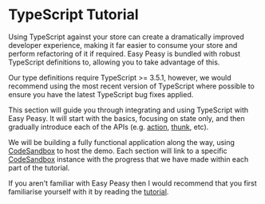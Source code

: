 # TypeScript Tutorial

Using TypeScript against your store can create a dramatically improved developer experience, making it far easier to consume your store and perform refactoring of it if required. Easy Peasy is bundled with robust TypeScript definitions to, allowing you to take advantage of this.

Our type definitions require TypeScript >= 3.5.1, however, we would recommend using the most recent version of TypeScript where possible to ensure you have the latest TypeScript bug fixes applied.

This section will guide you through integrating and using TypeScript with Easy Peasy. It will start with the basics, focusing on state only, and then gradually introduce each of the APIs (e.g. [action](/docs/api/action.html), [thunk](/docs/api/thunk.html), etc).

We will be building a fully functional application along the way, using [CodeSandbox](https://codesandbox.io) to host the demo. Each section will link to a specific [CodeSandbox](https://codesandbox.io) instance with the progress that we have made within each part of the tutorial.

If you aren't familiar with Easy Peasy then I would recommend that you first familiarise yourself with it by reading the [tutorial](/docs/tutorial/).

